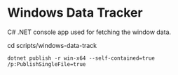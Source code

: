 # Windows Data Tracker

C# .NET console app used for fetching the window data.

cd scripts/windows-data-track

```
dotnet publish -r win-x64 --self-contained=true /p:PublishSingleFile=true
```

